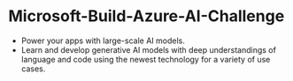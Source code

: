 # Microsoft-Build-Azure-AI-Challenge

* Power your apps with large-scale AI models. 
* Learn and develop generative AI models with deep understandings of language and code using the newest technology for a variety of use cases.
